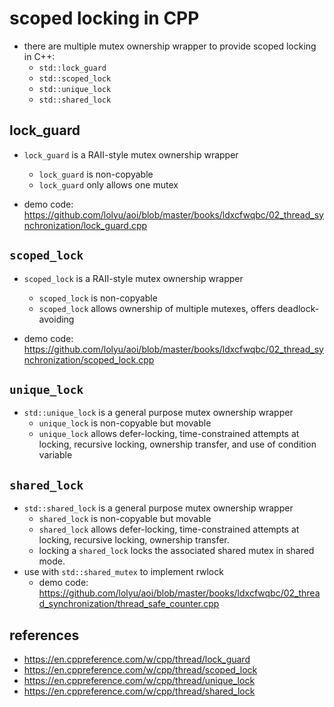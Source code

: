 # scoped locking in CPP
* there are multiple mutex ownership wrapper to provide scoped locking in C++:
    * `std::lock_guard`
    * `std::scoped_lock`
    * `std::unique_lock`
    * `std::shared_lock`

## lock_guard
* `lock_guard` is a RAII-style mutex ownership wrapper
    * `lock_guard` is non-copyable
    * `lock_guard` only allows one mutex

* demo code: https://github.com/lolyu/aoi/blob/master/books/ldxcfwqbc/02_thread_synchronization/lock_guard.cpp


## `scoped_lock`
* `scoped_lock` is a RAII-style mutex ownership wrapper
    * `scoped_lock` is non-copyable
    * `scoped_lock` allows ownership of multiple mutexes, offers deadlock-avoiding

* demo code: https://github.com/lolyu/aoi/blob/master/books/ldxcfwqbc/02_thread_synchronization/scoped_lock.cpp

## `unique_lock`
* `std::unique_lock` is a general purpose mutex ownership wrapper
   * `unique_lock` is non-copyable but movable
   * `unique_lock` allows defer-locking, time-constrained attempts at locking, recursive locking, ownership transfer, and use of condition variable

## `shared_lock`
* `std::shared_lock` is a general purpose mutex ownership wrapper
   * `shared_lock` is non-copyable but movable
   * `shared_lock` allows defer-locking, time-constrained attempts at locking, recursive locking, ownership transfer.
   * locking a `shared_lock` locks the associated shared mutex in shared mode.
* use with `std::shared_mutex` to implement rwlock
   * demo code: https://github.com/lolyu/aoi/blob/master/books/ldxcfwqbc/02_thread_synchronization/thread_safe_counter.cpp

## references
* https://en.cppreference.com/w/cpp/thread/lock_guard
* https://en.cppreference.com/w/cpp/thread/scoped_lock
* https://en.cppreference.com/w/cpp/thread/unique_lock
* https://en.cppreference.com/w/cpp/thread/shared_lock
